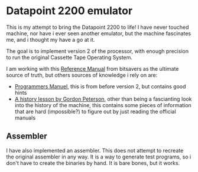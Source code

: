 # Datapoint 2200 emulator

This is my attempt to bring the Datapoint 2200 to life!
I have never touched machine, nor have i ever seen another emulator, but the machine fascinates me, and i thought my have a go at it.

The goal is to implement version 2 of the processor, with enough precision to run the original Cassette Tape Operating System.

I am working with this [Reference Manual](http://bitsavers.org/pdf/datapoint/2200/Datapoint_2200_Reference_Manual.pdf) from bitsavers as the ultimate source of truth, but others sources of knowledge i rely on are:

- [Programmers Manuel](http://bitsavers.org/pdf/datapoint/2200/2200_Programmers_Man_Aug71.pdf), this is from before version 2, but contains good hints
- [A history lesson by Gordon Peterson](http://bitsavers.org/pdf/datapoint/history/Gordon_Peterson_DP_history.txt), other than being a fascianting look into the history of the machine, this contains some pieces of information that are hard (impossible?) to figure out by just reading the official manuals

## Assembler

I have also implemented an assembler. This does not attempt to recreate the original assembler in any way. It is a way to generate test programs, so i don't have to create the binaries by hand. It is bare bones, but it works.
